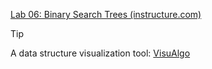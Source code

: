 [Lab 06: Binary Search Trees (instructure.com)](https://tulane.instructure.com/courses/2271434/assignments/14343175)
> [!tip]
> A data structure visualization tool: [VisuAlgo](https://visualgo.net/en/bst)
